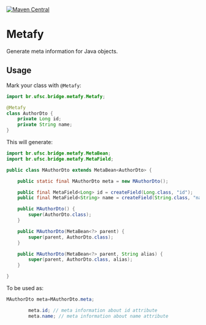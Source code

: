 [![Maven Central](https://maven-badges.herokuapp.com/maven-central/br.ufsc.bridge/metafy/badge.svg)](https://maven-badges.herokuapp.com/maven-central/br.ufsc.bridge/metafy)

# Metafy

Generate meta information for Java objects.

## Usage

Mark your class with `@Metafy`:

```java
import br.ufsc.bridge.metafy.Metafy;

@Metafy
class AuthorDto {
	private Long id;
	private String name;
}
```

This will generate:

```java
import br.ufsc.bridge.metafy.MetaBean;
import br.ufsc.bridge.metafy.MetaField;

public class MAuthorDto extends MetaBean<AuthorDto> {

	public static final MAuthorDto meta = new MAuthorDto();

	public final MetaField<Long> id = createField(Long.class, "id");
	public final MetaField<String> name = createField(String.class, "name");

	public MAuthorDto() {
		super(AuthorDto.class);
	}

	public MAuthorDto(MetaBean<?> parent) {
		super(parent, AuthorDto.class);
	}

	public MAuthorDto(MetaBean<?> parent, String alias) {
		super(parent, AuthorDto.class, alias);
	}

}
```

To be used as:

```java
MAuthorDto meta=MAuthorDto.meta;

		meta.id; // meta information about id attribute
		meta.name; // meta information about name attribute
```
